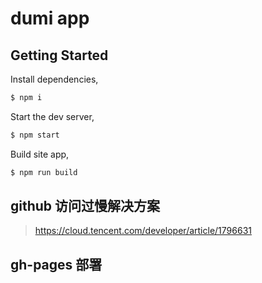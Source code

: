 # dumi app

## Getting Started

Install dependencies,

```bash
$ npm i
```

Start the dev server,

```bash
$ npm start
```

Build site app,

```bash
$ npm run build
```

## github 访问过慢解决方案

> https://cloud.tencent.com/developer/article/1796631

## gh-pages 部署

>
